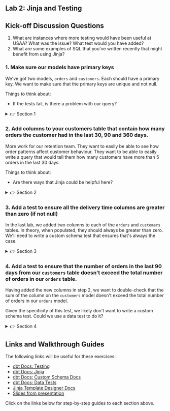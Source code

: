 ## Lab 2: Jinja and Testing

## Kick-off Discussion Questions

1. What are instances where more testing would have been useful at USAA? What was the issue? What test would you have added?
2. What are some examples of SQL that you've written recently that might benefit from using Jinja?

### 1. Make sure our models have primary keys

We've got two models, `orders` and `customers`. Each should have a primary key. We want to make sure that the primary keys are unique and not null.

Things to think about:
* If the tests fail, is there a problem with our query?

<details>
  <summary>👉 Section 1</summary>

  (1) Add `unique` and `not_null` tests to the `schema.yml` files. For the `orders` table, it will containt the following information:
  ```yml
    - name: orders
      columns:
        - name: order_id
          tests:
            - unique
            - not_null
  ```
  (2) Execute `dbt test` in the console at the bottom of your screen to make sure all the tests pass.
</details>

### 2. Add columns to your customers table that contain how many orders the customer had in the last 30, 90 and 360 days.

More work for our retention team. They want to easily be able to see how order patterns affect customer behaviour. They want to be able to easily write a query that would tell them how many customers have more than 5 orders in the last 30 days.

Things to think about:
* Are there ways that Jinja could be helpful here?

<details>
  <summary>👉 Section 2</summary>

  (1) Given the SQL for the three columns will be _almost_ identical, we could use a Jinja `for` loop here. Add the following SQL to your `customer_metrics` CTE:
  ```sql
    {% for days in [30,90,360] %}
    count(case when ordered_at > current_date - {{ days }} then 1 end) as count_orders_last_{{ days }}_days
    {% if not loop.last %} , {% endif %}
    {% endfor %}
  ```
  (2) Add your three new columns to the `joined` CTE.
  (3) Execute `dbt run` in the console at the bottom of your screen to make sure everything runs successfully.
</details>

### 3. Add a test to ensure all the delivery time columns are greater than zero (if not null)

In the last lab, we added two columns to each of the `orders` and `customers` tables. In theory, when populated, they should always be greater than zero. We'll need to write a custom schema test that ensures that's always the case.

<details>
  <summary>👉 Section 3</summary>

  (1) Given this feels like a test that will be broadly re-usable, we'll likely want to create a custom schema test. Create a new file in the `macros/` directory called `test_greater_than_zero.sql` that contains the following code:
  ```sql
    {% macro test_greater_than_zero(model) %}

    {% set column_name = kwargs.get('column_name', kwargs.get('arg')) %}

    select count(*) as validation_errors
    from {{ model }}
    where {{ column_name }} <= 0

    {% endmacro %}
  ```
  (2) Add the tests to your `schema.yml` file. For the column `delivery_time_from_collection` in the `orders` model, it would look as follows:
  ```yml
    - name: orders
      columns:
        - name: delivery_time_from_collection
          tests:
            - greater_than_zero
  ```
  (3) Execute `dbt test` in the console at the bottom of your screen to make sure all the tests pass.
</details>

### 4. Add a test to ensure that the number of orders in the last 90 days from our `customers` table doesn't exceed the total number of orders in our `orders` table.

Having added the new columns in step 2, we want to double-check that the sum of the column on the `customers` model doesn't exceed the total number of orders in our `orders` model.

Given the specificity of this test, we likely don't want to write a custom schema test. Could we use a data test to do it?

<details>
  <summary>👉 Section 4</summary>

  (1) Create a new file in the `tests/` directory called `count_orders_check.sql` that contains the following SQL:
  ```sql
    with orders as (

        select count(*) as orders_count
        from {{ ref('orders') }}

    ), customers as (

        select sum(count_orders_last_90_days) as customers_count
        from {{ ref('customers') }}

    ), joined as (

        select *
        from orders
        cross join customers
        where customers_count > orders_count

    )

    select *
    from joined
  ```
  (2) Execute `dbt test` in the console at the bottom of your screen to make sure all the tests pass.
</details>

## Links and Walkthrough Guides

The following links will be useful for these exercises:

* [dbt Docs: Testing](https://docs.getdbt.com/docs/building-a-dbt-project/tests)
* [dbt Docs: Jinja](https://docs.getdbt.com/docs/building-a-dbt-project/jinja-macros/)
* [dbt Docs: Custom Schema Docs](https://docs.getdbt.com/docs/guides/writing-custom-schema-tests/)
* [dbt Docs: Data Tests](https://docs.getdbt.com/docs/building-a-dbt-project/tests/#data-tests)
* [Jinja Template Designer Docs](https://jinja.palletsprojects.com/en/2.11.x/templates/)
* [Slides from presentation](https://docs.google.com/presentation/d/1SOpYdmgagY36cT7kL3A7Sc0ti5EWMmX4xX6PNvkJoaY/edit?usp=sharing)

Click on the links below for step-by-step guides to each section above.
